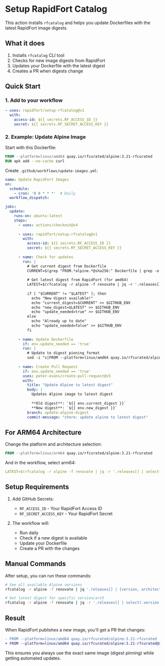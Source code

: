 # Setup RapidFort Catalog

This action installs `rfcatalog` and helps you update Dockerfiles with the latest RapidFort image digests.

## What it does

1. Installs `rfcatalog` CLI tool
2. Checks for new image digests from RapidFort
3. Updates your Dockerfile with the latest digest
4. Creates a PR when digests change

## Quick Start

### 1. Add to your workflow

```yaml
- uses: rapidfort/setup-rfcatalog@v1
  with:
    access-id: ${{ secrets.RF_ACCESS_ID }}
    secret: ${{ secrets.RF_SECRET_ACCESS_KEY }}
```

### 2. Example: Update Alpine Image

Start with this Dockerfile:
```dockerfile
FROM --platform=linux/amd64 quay.io/rfcurated/alpine:3.21-rfcurated
RUN apk add --no-cache curl
```

Create `.github/workflows/update-images.yml`:

```yaml
name: Update RapidFort Images
on:
  schedule:
    - cron: '0 0 * * *'  # Daily
  workflow_dispatch:

jobs:
  update:
    runs-on: ubuntu-latest
    steps:
      - uses: actions/checkout@v4
      
      - uses: rapidfort/setup-rfcatalog@v1
        with:
          access-id: ${{ secrets.RF_ACCESS_ID }}
          secret: ${{ secrets.RF_SECRET_ACCESS_KEY }}
      
      - name: Check for updates
        run: |
          # Get current digest from Dockerfile
          CURRENT=$(grep "FROM.*alpine.*@sha256:" Dockerfile | grep -o "sha256:[a-f0-9]*" | cut -d: -f2)
          
          # Get latest digest from RapidFort (for amd64)
          LATEST=$(rfcatalog -r alpine -f renovate | jq -r '.releases[] | select(.version == "3.21-rfcurated" and .architecture == "amd64") | .digest' | head -1)
          
          if [ "$CURRENT" != "$LATEST" ]; then
            echo "New digest available!"
            echo "current_digest=$CURRENT" >> $GITHUB_ENV
            echo "new_digest=$LATEST" >> $GITHUB_ENV
            echo "update_needed=true" >> $GITHUB_ENV
          else
            echo "Already up to date"
            echo "update_needed=false" >> $GITHUB_ENV
          fi
      
      - name: Update Dockerfile
        if: env.update_needed == 'true'
        run: |
          # Update to digest pinning format
          sed -i "s|FROM --platform=linux/amd64 quay.io/rfcurated/alpine:3.21-rfcurated.*|FROM --platform=linux/amd64 quay.io/rfcurated/alpine:3.21-rfcurated@sha256:${{ env.new_digest }}|" Dockerfile
          
      - name: Create Pull Request
        if: env.update_needed == 'true'
        uses: peter-evans/create-pull-request@v5
        with:
          title: "Update Alpine to latest digest"
          body: |
            Updates Alpine image to latest digest
            
            **Old digest**: `${{ env.current_digest }}`
            **New digest**: `${{ env.new_digest }}`
          branch: update-alpine-digest
          commit-message: "chore: update alpine to latest digest"
```

## For ARM64 Architecture

Change the platform and architecture selection:

```dockerfile
FROM --platform=linux/arm64 quay.io/rfcurated/alpine:3.21-rfcurated
```

And in the workflow, select arm64:
```yaml
LATEST=$(rfcatalog -r alpine -f renovate | jq -r '.releases[] | select(.version == "3.21-rfcurated" and .architecture == "arm64") | .digest' | head -1)
```

## Setup Requirements

1. Add GitHub Secrets:
   - `RF_ACCESS_ID` - Your RapidFort Access ID
   - `RF_SECRET_ACCESS_KEY` - Your RapidFort Secret

2. The workflow will:
   - Run daily
   - Check if a new digest is available
   - Update your Dockerfile
   - Create a PR with the changes

## Manual Commands

After setup, you can run these commands:

```bash
# See all available Alpine versions
rfcatalog -r alpine -f renovate | jq '.releases[] | {version, architecture, digest}'

# Get latest digest for specific version/arch
rfcatalog -r alpine -f renovate | jq -r '.releases[] | select(.version == "3.21-rfcurated" and .architecture == "amd64") | .digest'
```

## Result

When RapidFort publishes a new image, you'll get a PR that changes:

```diff
- FROM --platform=linux/amd64 quay.io/rfcurated/alpine:3.21-rfcurated
+ FROM --platform=linux/amd64 quay.io/rfcurated/alpine:3.21-rfcurated@sha256:d63e8b573b219ff955de4110facff828d73936ae62d6e95ef42f216ba293b4ef
```

This ensures you always use the exact same image (digest pinning) while getting automated updates.